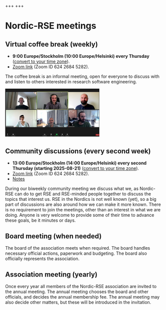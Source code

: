 +++
+++

# Nordic-RSE meetings

## Virtual coffee break (weekly)

- **9:00 Europe/Stockholm (10:00 Europe/Helsinki) every Thursday**
  ([convert to your time zone](https://arewemeetingyet.com/Helsinki/2021-09-02/10:00/w)).
- [Zoom link](https://aalto.zoom.us/j/62426845282) (Zoom ID 624 2684 5282).

The coffee break is an informal meeting, open for everyone to discuss with and listen to
others interested in research software engineering.

<img src="/events/coffeebreakpicture.jpg" style="width: 60%;" alt="coffee break picture"/>


## Community discussions (every second week)


- **13:00 Europe/Stockholm (14:00 Europe/Helsinki) every second Thursday (starting 2025-08-21)**
  ([convert to your time zone](https://arewemeetingyet.com/Helsinki/2021-09-02/14:00/w)).
- [Zoom link](https://aalto.zoom.us/j/62426845282) (Zoom ID 624 2684 5282).
- [Notes](https://hackmd.io/@nordic-rse/biweekly)

During our biweekly community meeting we discuss what we, as Nordic-RSE can do
to get RSE and RSE-minded people together to discuss the topics that interest
us.  RSE in the Nordics is not well known (yet), so a big part of discussions
are also around how we can make it more known. There is no requirement to join
the meetings, other than an interest in what we are doing.  Anyone is very
welcome to provide some of their time to advance these goals, be it minutes or
days. 


## Board meeting (when needed)

The board of the association meets when required. The board handles necessary
official actions, paperwork and budgeting. The board also officially represents
the association.


## Association meeting (yearly)

Once every year all members of the Nordic-RSE association are invited to the
annual meeting. The annual meeting chooses the board and other officials, and
decides the annual membership fee. The annual meeting may also decide other
matters, but these will be introduced in the invitation.
